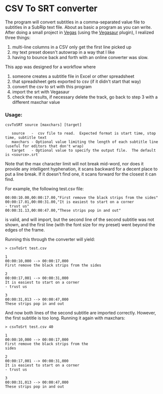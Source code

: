 # CSV To SRT converter

The program will convert subtitles in a comma-separated value file to subtitles in a SubRip text file.  About as basic a program as you can write.  After doing a small project in [Vegas](http://www.vegascreativesoftware.com) (using the [Vegasaur](http://vegasaur.com/) plugin), I realized three things:

1. multi-line columns in a CSV only get the first line picked up
2. my text preset doesn't autowrap in a way that I like
3. having to bounce back and forth with an online converter was slow.

This app was designed for a workflow where

1. someone creates a subtitle file in Excel or other spreadsheet
2. that spreadsheet gets exported to csv (if it didn't start that way)
3. convert the csv to srt with this program
4. import the srt with Vegasaur
5. check the results, if necessary delete the track, go back to step 3 with a different maxchar value

### Usage:
    csvToSRT source [maxchars] [target]

       source   -  csv file to read.  Expected format is start time, stop time, subtitle text
       maxchars - Optional value limiting the length of each subtitle line (useful for editors that don't wrap)
       target   - Optional value to specify the output file.  The default is <source>.srt`

Note that the max character limit will not break mid-word, nor does it provide any intelligent hyphenation, it scans backward for a decent place to put a line break.  If it doesn't find one, it scans forward for the closest it can find.


For example, the following test.csv file:

    00:00:10.00,00:00:17.00,"First remove the black strips from the sides"
    00:00:17.01,00:00:31.00,"It is easiest to start on a corner
    - trust us"
    00:00:31.13,00:00:47.00,"These strips pop in and out"

is valid, and will import, but the second line of the second subtitle was not shown, and the first line (with the font size for my preset) went beyond the edges of the frame.  

Running this through the converter will yield:


    > csvToSrt test.csv

    1
    00:00:10,000 --> 00:00:17,000
    First remove the black strips from the sides

    2
    00:00:17,001 --> 00:00:31,000
    It is easiest to start on a corner
    - trust us

    3
    00:00:31,013 --> 00:00:47,000
    These strips pop in and out


And now both lines of the second subtitle are imported correctly.  However, the first subtitle is too long.  Running it again with maxchars:


    > csvToSrt test.csv 40

    1
    00:00:10,000 --> 00:00:17,000
    First remove the black strips from the 
    sides

    2
    00:00:17,001 --> 00:00:31,000
    It is easiest to start on a corner
    - trust us

    3
    00:00:31,013 --> 00:00:47,000
    These strips pop in and out
